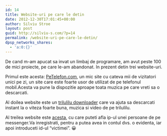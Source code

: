 ```yaml
---
id: 14
title: Website-uri pe care le detin
date: 2012-12-30T17:01:45+00:00
author: Silviu Stroe
layout: post
guid: http://silviu-s.com/?p=14
permalink: /website-uri-pe-care-le-detin/
dpsp_networks_shares:
  - 'a:0:{}'
---
```

De cand m-am apucat sa invat un limbaj de programare, am avut peste 100 de mici proiecte, pe care le-am abandonat. In prezent detin trei website-uri.

Primul este acesta: <a title="muzica pe telefon" href="http://petelefon.com" target="_blank">PeTelefon.com</a>, un mic site cu cateva mii de vizitatori unici pe zi, un site care este foarte usor de utilizat de pe telefonul mobil.Acesta va pune la dispozitie aproape toata muzica pe care vreti sa o descarcati.

Al doilea website este un <a title="trilulilu download" href="http://trilu-downloader.ro" target="_blank">trilulilu downloader</a> care va ajuta sa descarcati instant la o viteza foarte buna, muzica si video de pe trilulilu.

Al treilea website este <a title="Afla ip ul unui id de messenger" href="http://ymessengerip.me" target="_blank">acesta</a>, cu care puteti afla ip-ul unei persoane de pe messenger.Va inregistrati, pentru a putea avea in contul dvs. o evidenta, iar apoi introduceti id-ul &#8220;victimei&#8221;. 😀